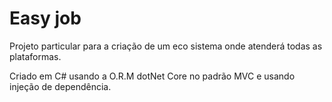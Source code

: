 # Easy job 

Projeto particular para a criação de um eco sistema onde atenderá todas as plataformas.

Criado em C# usando a O.R.M dotNet Core no padrão MVC e usando injeção de dependência.
